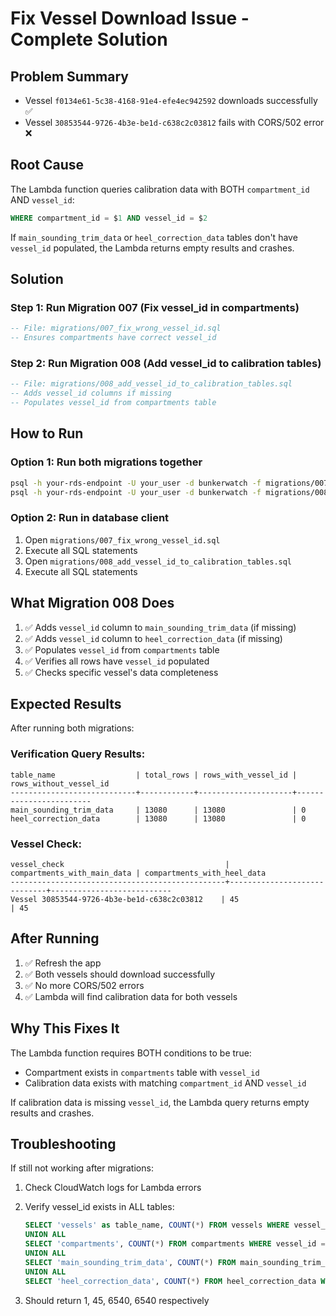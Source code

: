 # Fix Vessel Download Issue - Complete Solution

## Problem Summary
- Vessel `f0134e61-5c38-4168-91e4-efe4ec942592` downloads successfully ✅
- Vessel `30853544-9726-4b3e-be1d-c638c2c03812` fails with CORS/502 error ❌

## Root Cause
The Lambda function queries calibration data with BOTH `compartment_id` AND `vessel_id`:
```sql
WHERE compartment_id = $1 AND vessel_id = $2
```

If `main_sounding_trim_data` or `heel_correction_data` tables don't have `vessel_id` populated, the Lambda returns empty results and crashes.

## Solution

### Step 1: Run Migration 007 (Fix vessel_id in compartments)
```sql
-- File: migrations/007_fix_wrong_vessel_id.sql
-- Ensures compartments have correct vessel_id
```

### Step 2: Run Migration 008 (Add vessel_id to calibration tables)
```sql
-- File: migrations/008_add_vessel_id_to_calibration_tables.sql
-- Adds vessel_id columns if missing
-- Populates vessel_id from compartments table
```

## How to Run

### Option 1: Run both migrations together
```bash
psql -h your-rds-endpoint -U your_user -d bunkerwatch -f migrations/007_fix_wrong_vessel_id.sql
psql -h your-rds-endpoint -U your_user -d bunkerwatch -f migrations/008_add_vessel_id_to_calibration_tables.sql
```

### Option 2: Run in database client
1. Open `migrations/007_fix_wrong_vessel_id.sql`
2. Execute all SQL statements
3. Open `migrations/008_add_vessel_id_to_calibration_tables.sql`
4. Execute all SQL statements

## What Migration 008 Does

1. ✅ Adds `vessel_id` column to `main_sounding_trim_data` (if missing)
2. ✅ Adds `vessel_id` column to `heel_correction_data` (if missing)
3. ✅ Populates `vessel_id` from `compartments` table
4. ✅ Verifies all rows have `vessel_id` populated
5. ✅ Checks specific vessel's data completeness

## Expected Results

After running both migrations:

### Verification Query Results:
```
table_name                  | total_rows | rows_with_vessel_id | rows_without_vessel_id
----------------------------+------------+---------------------+------------------------
main_sounding_trim_data     | 13080      | 13080               | 0
heel_correction_data        | 13080      | 13080               | 0
```

### Vessel Check:
```
vessel_check                                    | compartments_with_main_data | compartments_with_heel_data
------------------------------------------------+-----------------------------+---------------------------
Vessel 30853544-9726-4b3e-be1d-c638c2c03812    | 45                         | 45
```

## After Running

1. ✅ Refresh the app
2. ✅ Both vessels should download successfully
3. ✅ No more CORS/502 errors
4. ✅ Lambda will find calibration data for both vessels

## Why This Fixes It

The Lambda function requires BOTH conditions to be true:
- Compartment exists in `compartments` table with `vessel_id`
- Calibration data exists with matching `compartment_id` AND `vessel_id`

If calibration data is missing `vessel_id`, the Lambda query returns empty results and crashes.

## Troubleshooting

If still not working after migrations:

1. Check CloudWatch logs for Lambda errors
2. Verify vessel_id exists in ALL tables:
   ```sql
   SELECT 'vessels' as table_name, COUNT(*) FROM vessels WHERE vessel_id = '30853544-9726-4b3e-be1d-c638c2c03812'
   UNION ALL
   SELECT 'compartments', COUNT(*) FROM compartments WHERE vessel_id = '30853544-9726-4b3e-be1d-c638c2c03812'
   UNION ALL
   SELECT 'main_sounding_trim_data', COUNT(*) FROM main_sounding_trim_data WHERE vessel_id = '30853544-9726-4b3e-be1d-c638c2c03812'
   UNION ALL
   SELECT 'heel_correction_data', COUNT(*) FROM heel_correction_data WHERE vessel_id = '30853544-9726-4b3e-be1d-c638c2c03812';
   ```

3. Should return 1, 45, 6540, 6540 respectively

